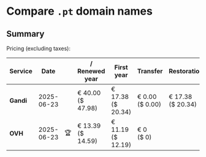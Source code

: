 # Compare `.pt` domain names

## Summary

Pricing (excluding taxes):

| Service | Date |  | / Renewed year | First year | Transfer | Restoration |
|--|--|--|--|--|--|--|
| **Gandi** | 2025-06-23 |  | € 40.00<br>($ 47.98) | € 17.38<br>($ 20.34) | € 0.00<br>($ 0.00) | € 17.38<br>($ 20.34) |
| **OVH** | 2025-06-23 | 🏆 | € 13.39<br>($ 14.59) | € 11.19<br>($ 12.19) | € 0<br>($ 0) |  |
